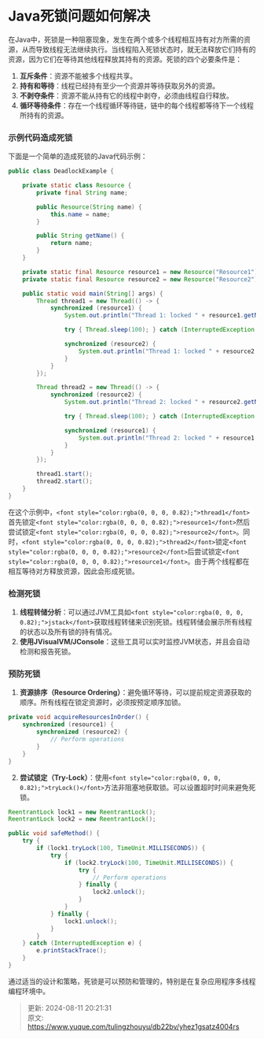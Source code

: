 # Java死锁问题如何解决

<font style="color:rgba(0, 0, 0, 0.82);">在Java中，死锁是一种阻塞现象，发生在两个或多个线程相互持有对方所需的资源，从而导致线程无法继续执行。当线程陷入死锁状态时，就无法释放它们持有的资源，因为它们在等待其他线程释放其持有的资源。死锁的四个必要条件是：</font>

1. **<font style="color:rgba(0, 0, 0, 0.82);">互斥条件</font>**<font style="color:rgba(0, 0, 0, 0.82);">：资源不能被多个线程共享。</font>
2. **<font style="color:rgba(0, 0, 0, 0.82);">持有和等待</font>**<font style="color:rgba(0, 0, 0, 0.82);">：线程已经持有至少一个资源并等待获取另外的资源。</font>
3. **<font style="color:rgba(0, 0, 0, 0.82);">不剥夺条件</font>**<font style="color:rgba(0, 0, 0, 0.82);">：资源不能从持有它的线程中剥夺，必须由线程自行释放。</font>
4. **<font style="color:rgba(0, 0, 0, 0.82);">循环等待条件</font>**<font style="color:rgba(0, 0, 0, 0.82);">：存在一个线程循环等待链，链中的每个线程都等待下一个线程所持有的资源。</font>

### <font style="color:rgba(0, 0, 0, 0.82);">示例代码造成死锁</font>
<font style="color:rgba(0, 0, 0, 0.82);">下面是一个简单的造成死锁的Java代码示例：</font>

```java
public class DeadlockExample {  

    private static class Resource {  
        private final String name;  

        public Resource(String name) {  
            this.name = name;  
        }  

        public String getName() {  
            return name;  
        }  
    }  

    private static final Resource resource1 = new Resource("Resource1");  
    private static final Resource resource2 = new Resource("Resource2");  

    public static void main(String[] args) {  
        Thread thread1 = new Thread(() -> {  
            synchronized (resource1) {  
                System.out.println("Thread 1: locked " + resource1.getName());  

                try { Thread.sleep(100); } catch (InterruptedException e) {}  

                synchronized (resource2) {  
                    System.out.println("Thread 1: locked " + resource2.getName());  
                }  
            }  
        });  

        Thread thread2 = new Thread(() -> {  
            synchronized (resource2) {  
                System.out.println("Thread 2: locked " + resource2.getName());  

                try { Thread.sleep(100); } catch (InterruptedException e) {}  

                synchronized (resource1) {  
                    System.out.println("Thread 2: locked " + resource1.getName());  
                }  
            }  
        });  

        thread1.start();  
        thread2.start();  
    }  
}
```

<font style="color:rgba(0, 0, 0, 0.82);">在这个示例中，</font>`<font style="color:rgba(0, 0, 0, 0.82);">thread1</font>`<font style="color:rgba(0, 0, 0, 0.82);">首先锁定</font>`<font style="color:rgba(0, 0, 0, 0.82);">resource1</font>`<font style="color:rgba(0, 0, 0, 0.82);">然后尝试锁定</font>`<font style="color:rgba(0, 0, 0, 0.82);">resource2</font>`<font style="color:rgba(0, 0, 0, 0.82);">。同时，</font>`<font style="color:rgba(0, 0, 0, 0.82);">thread2</font>`<font style="color:rgba(0, 0, 0, 0.82);">锁定</font>`<font style="color:rgba(0, 0, 0, 0.82);">resource2</font>`<font style="color:rgba(0, 0, 0, 0.82);">后尝试锁定</font>`<font style="color:rgba(0, 0, 0, 0.82);">resource1</font>`<font style="color:rgba(0, 0, 0, 0.82);">。由于两个线程都在相互等待对方释放资源，因此会形成死锁。</font>

### <font style="color:rgba(0, 0, 0, 0.82);">检测死锁</font>
1. **<font style="color:rgba(0, 0, 0, 0.82);">线程转储分析</font>**<font style="color:rgba(0, 0, 0, 0.82);">：可以通过JVM工具如</font>`<font style="color:rgba(0, 0, 0, 0.82);">jstack</font>`<font style="color:rgba(0, 0, 0, 0.82);">获取线程转储来识别死锁。线程转储会展示所有线程的状态以及所有锁的持有情况。</font>
2. **<font style="color:rgba(0, 0, 0, 0.82);">使用JVisualVM/JConsole</font>**<font style="color:rgba(0, 0, 0, 0.82);">：这些工具可以实时监控JVM状态，并且会自动检测和报告死锁。</font>

### <font style="color:rgba(0, 0, 0, 0.82);">预防死锁</font>
1. **<font style="color:rgba(0, 0, 0, 0.82);">资源排序（Resource Ordering）</font>**<font style="color:rgba(0, 0, 0, 0.82);">：避免循环等待，可以提前规定资源获取的顺序。所有线程在锁定资源时，必须按预定顺序加锁。</font>

```java
private void acquireResourcesInOrder() {  
    synchronized (resource1) {  
        synchronized (resource2) {  
            // Perform operations  
        }  
    }  
}
```

2. **<font style="color:rgba(0, 0, 0, 0.82);">尝试锁定（Try-Lock）</font>**<font style="color:rgba(0, 0, 0, 0.82);">：使用</font>`<font style="color:rgba(0, 0, 0, 0.82);">tryLock()</font>`<font style="color:rgba(0, 0, 0, 0.82);">方法非阻塞地获取锁。可以设置超时时间来避免死锁。</font>

```java
ReentrantLock lock1 = new ReentrantLock();  
ReentrantLock lock2 = new ReentrantLock();  

public void safeMethod() {  
    try {  
        if (lock1.tryLock(100, TimeUnit.MILLISECONDS)) {  
            try {  
                if (lock2.tryLock(100, TimeUnit.MILLISECONDS)) {  
                    try {  
                        // Perform operations  
                    } finally {  
                        lock2.unlock();  
                    }  
                }  
            } finally {  
                lock1.unlock();  
            }  
        }  
    } catch (InterruptedException e) {  
        e.printStackTrace();  
    }  
}
```

<font style="color:rgba(0, 0, 0, 0.82);">通过适当的设计和策略，死锁是可以预防和管理的，特别是在复杂应用程序多线程编程环境中。</font>



> 更新: 2024-08-11 20:21:31  
> 原文: <https://www.yuque.com/tulingzhouyu/db22bv/yhez1gsatz4004rs>